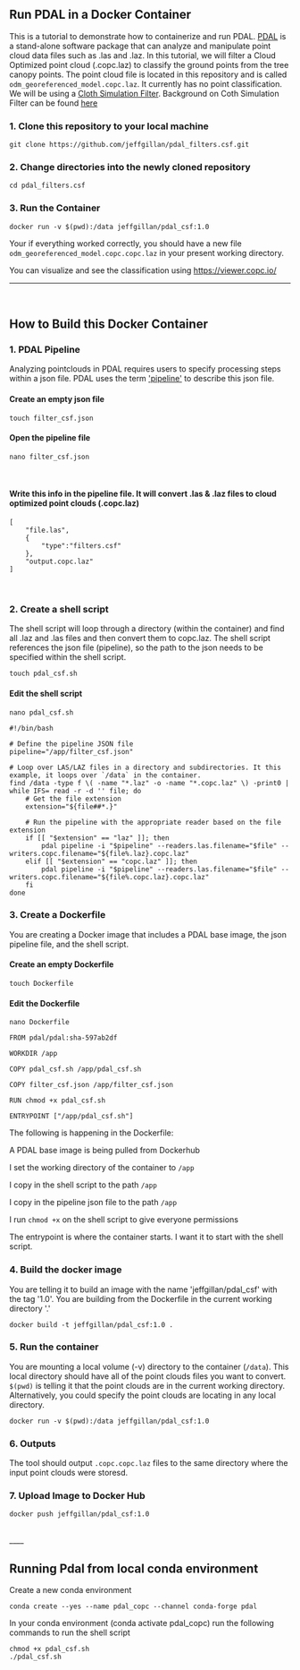 ## Run PDAL in a Docker Container

This is a tutorial to demonstrate how to containerize and run PDAL. [PDAL](https://pdal.io/en/2.6.0/) is a stand-alone software package that can analyze and manipulate point cloud data files such as .las and .laz. In this tutorial, we will filter a Cloud Optimized point cloud (.copc.laz) to classify the ground points from the tree canopy points. The point cloud file is located in this repository and is called `odm_georeferenced_model.copc.laz`. It currently has no point classification. We will be using a [Cloth Simulation Filter](https://pdal.io/en/2.6.0/stages/filters.csf.html#filters-csf). Background on Coth Simulation Filter can be found [here](https://www.cloudcompare.org/doc/wiki/index.php/CSF_(plugin))

### 1. Clone this repository to your local machine

`git clone https://github.com/jeffgillan/pdal_filters.csf.git`

### 2. Change directories into the newly cloned repository

`cd pdal_filters.csf`

### 3. Run the Container

`docker run -v $(pwd):/data jeffgillan/pdal_csf:1.0`

Your if everything worked correctly, you should have a new file `odm_georeferenced_model.copc.copc.laz` in your present working directory.

You can visualize and see the classification using https://viewer.copc.io/

___
</br>

## How to Build this Docker Container

### 1. PDAL Pipeline

Analyzing pointclouds in PDAL requires users to specify processing steps within a json file. PDAL uses the term ['pipeline'](https://pdal.io/en/2.6.0/pipeline.html) to describe this json file.

#### Create an empty json file 

`touch filter_csf.json`
</br>

#### Open the pipeline file

`nano filter_csf.json`

</br>

#### Write this info in the pipeline file. It will convert .las & .laz files to cloud optimized point clouds (.copc.laz)
```
[
    "file.las",
    {
        "type":"filters.csf"
    },
    "output.copc.laz"
]
```
</br>

### 2. Create a shell script

The shell script will loop through a directory (within the container) and find all .laz and .las files and then convert them to copc.laz. The shell script references the json file (pipeline), so the path to the json needs to be specified within the shell script. 

`touch pdal_csf.sh`

#### Edit the shell script
`nano pdal_csf.sh`

```
#!/bin/bash

# Define the pipeline JSON file
pipeline="/app/filter_csf.json"

# Loop over LAS/LAZ files in a directory and subdirectories. It this example, it loops over `/data` in the container. 
find /data -type f \( -name "*.laz" -o -name "*.copc.laz" \) -print0 | while IFS= read -r -d '' file; do
    # Get the file extension
    extension="${file##*.}"

    # Run the pipeline with the appropriate reader based on the file extension
    if [[ "$extension" == "laz" ]]; then
        pdal pipeline -i "$pipeline" --readers.las.filename="$file" --writers.copc.filename="${file%.laz}.copc.laz"
    elif [[ "$extension" == "copc.laz" ]]; then
        pdal pipeline -i "$pipeline" --readers.las.filename="$file" --writers.copc.filename="${file%.copc.laz}.copc.laz"
    fi
done
```

### 3. Create a Dockerfile 

You are creating a Docker image that includes a PDAL base image, the json pipeline file, and the shell script. 

#### Create an empty Dockerfile

`touch Dockerfile`

#### Edit the Dockerfile

`nano Dockerfile`

```
FROM pdal/pdal:sha-597ab2df

WORKDIR /app

COPY pdal_csf.sh /app/pdal_csf.sh

COPY filter_csf.json /app/filter_csf.json

RUN chmod +x pdal_csf.sh

ENTRYPOINT ["/app/pdal_csf.sh"]
```

The following is happening in the Dockerfile:

A PDAL base image is being pulled from Dockerhub

I set the working directory of the container to `/app`

I copy in the shell script to the path `/app`

I copy in the pipeline json file to the path `/app`

I run `chmod +x` on the shell script to give everyone permissions

The entrypoint is where the container starts. I want it to start with the shell script.

### 4. Build the docker image
You are telling it to build an image with the name 'jeffgillan/pdal_csf' with the tag '1.0'. You are building from the Dockerfile in the current working directory '.'

`docker build -t jeffgillan/pdal_csf:1.0 .`

### 5. Run the container 
You are mounting a local volume (-v) directory to the container (`/data`). This local directory should have all of the point clouds files you want to convert. `$(pwd)` is telling it that the point clouds are in the current working directory. Alternatively, you could specify the point clouds are locating in any local directory.

`docker run -v $(pwd):/data jeffgillan/pdal_csf:1.0`


### 6. Outputs

The tool should output `.copc.copc.laz` files to the same directory where the input point clouds were storesd.    

### 7. Upload Image to Docker Hub

`docker push jeffgillan/pdal_csf:1.0`

</br>
____

## Running Pdal from local conda environment

Create a new conda environment

`conda create --yes --name pdal_copc --channel conda-forge pdal`


In your conda environment (conda activate pdal_copc) run the following commands to run the shell script

```
chmod +x pdal_csf.sh
./pdal_csf.sh
```


